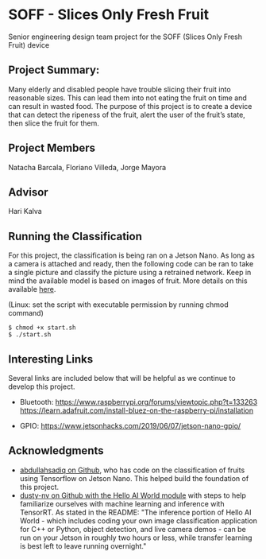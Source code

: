 # SOFF - Slices Only Fresh Fruit
Senior engineering design team project for the SOFF (Slices Only Fresh Fruit) device

## Project Summary:
Many elderly and disabled people have trouble slicing their fruit into reasonable sizes. This can lead them into not eating the fruit on time and can result in wasted food. The purpose of this project is to create a device that can detect the ripeness of the fruit, alert the user of the fruit’s state, then slice the fruit for them.

## Project Members
Natacha Barcala,
Floriano Villeda,
Jorge Mayora

## Advisor 
Hari Kalva

## Running the Classification
For this project, the classification is being ran on a Jetson Nano. As long as a camera is attached and ready, then the following code can be ran to take a single picture and classify the picture using a retrained network. Keep in mind the available model is based on images of fruit. More details on this available [here](https://github.com/nabarcala/SOFF/blob/master/Fruit-Classification/README.md).

(Linux: set the script with executable permission by running chmod command)
```
$ chmod +x start.sh
$ ./start.sh
```

## Interesting Links
Several links are included below that will be helpful as we continue to develop this project.
* Bluetooth:
https://www.raspberrypi.org/forums/viewtopic.php?t=133263
https://learn.adafruit.com/install-bluez-on-the-raspberry-pi/installation

* GPIO:
https://www.jetsonhacks.com/2019/06/07/jetson-nano-gpio/

## Acknowledgments
* [abdullahsadiq on Github](https://github.com/abdullahsadiq/jetson-fruits-classification), who has code on the classification of fruits using Tensorflow on Jetson Nano. This helped build the foundation of this project.
* [dusty-nv on Github with the Hello AI World module](https://github.com/dusty-nv/jetson-inference) with steps to help familiarize ourselves with machine learning and inference with TensorRT. As stated in the README: "The inference portion of Hello AI World - which includes coding your own image classification application for C++ or Python, object detection, and live camera demos - can be run on your Jetson in roughly two hours or less, while transfer learning is best left to leave running overnight."
